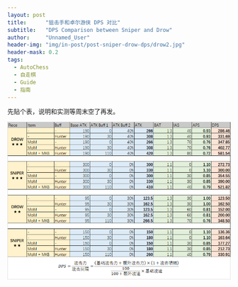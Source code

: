 ```yaml
---
layout: post
title: 		"狙击手和卓尔游侠 DPS 对比"
subtitle: 	"DPS Comparison between Sniper and Drow"
author: 	"Unnamed_User"
header-img: "img/in-post/post-sniper-drow-dps/drow2.jpg"
header-mask: 0.2
tags:
  - AutoChess
  - 自走棋
  - Guide
  - 指南
---
```


先贴个表，说明和实测等周末空了再发。

![DPS Table](/img/in-post/post-sniper-drow-dps/table.png)


